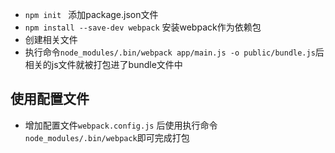 - `npm init ` 添加package.json文件
- `npm install --save-dev webpack` 安装webpack作为依赖包
- 创建相关文件
- 执行命令`node_modules/.bin/webpack app/main.js -o public/bundle.js`后相关的js文件就被打包进了bundle文件中
## 使用配置文件
-  增加配置文件`webpack.config.js` 后使用执行命令`node_modules/.bin/webpack`即可完成打包